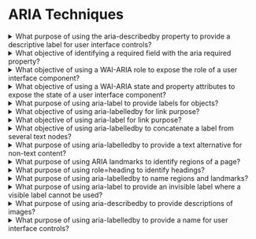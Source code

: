 # ARIA Techniques

<details>
  <summary>What purpose of using the aria-describedby property to provide a descriptive label for user interface controls?</summary>

The purpose of this technique is to demonstrate how to use the WAI-ARIA aria-describedby property to provide programmatically determined, descriptive information about a user interface element. The aria-describedby property may be used to attach descriptive information to one or more elements through the use of an id reference list. The id reference list contains one or more unique element ids.

**Procedure:**

1. Check that there is a user interface control having an aria-describedby attribute that references one or more elements via unique id.
2. Check that the referenced element or elements provide additional information about the user interface control.

[More >>](https://www.w3.org/WAI/WCAG22/Techniques/aria/ARIA1)

</details>

<details>
  <summary>What objective of identifying a required field with the aria required property?</summary>

The objective of this technique is to provide programmatic indication that a form field (which shown through presentation to be required) is mandatory for successful submission of a form.

**Procedure:**

1. Check whether the aria-required attribute is present.
2. Check whether the value of the aria-required attribute is the correct required state of the user interface component.

[More >>](https://www.w3.org/WAI/WCAG22/Techniques/aria/ARIA2)

</details>

<details>
  <summary>What objective of using a WAI-ARIA role to expose the role of a user interface component?</summary>

The objective of this technique is to define the role of an element using the role attribute with one of the non-abstract values defined in the WAI-ARIA Definition of Roles. The WAI-ARIA specification provides an informative description of each role, how it relates to other roles, and the states and properties for each role. When rich internet applications define new user interface widgets, expsing the roles enables users to understand the widget and how to interact with it.

**Procedure:**

1. Check that the value of the role attribute is one of the non-abstract roles from the values defined in the WAI-ARIA specification.
2. Check that the characteristics of the user interface component are described by the role.

[More >>](https://www.w3.org/WAI/WCAG22/Techniques/aria/ARIA4)

</details>

<details>
  <summary>What objective of using a WAI-ARIA state and property attributes to expose the state of a user interface component?</summary>

The objective of this technique is to use WAI-ARIA state and property attributes to expose the state, properties and values of a user interface components so that they can be read and set by assistive technology, and so that assistive technology is notified of changes to these values.

**Procedure:**

1. Check that the required states and properties for the role are present.
2. Check that no WAI-ARIA states or properties that are neither required, supported, nor inherited are present.
3. Check that the state and property values are updated to reflect the current state when the user interface component changes state.

[More >>](https://www.w3.org/WAI/WCAG22/Techniques/aria/ARIA5)

</details>

<details>
  <summary>What purpose of using aria-label to provide labels for objects?</summary>

The purpose of this technique is to provide a label for objects that can be read by assistive technology. The aria-label attribute provides the text label for an object, such as a button. When a screen reader encounters the object, the aria-label text is read so that the user will know what it is.

**Procedure:**

1. Examine wheter the text description accurately labels the object or provides a description of its purpose or provides equivalent information.

[More >>](https://www.w3.org/WAI/WCAG22/Techniques/aria/ARIA6)

</details>

<details>
  <summary>What objective of using aria-labelledby for link purpose?</summary>

With the aria-labelledby attribute, authors can use a visible text element on the page as a lable for a focusable element (a form control or a link). For example, a "read more..." link could be associated with the text of the heading of the preceding section to make the purpose of the link unambiguous.

**Procedure:**

1. Check that each id in the value of the aria labelledby attribute matches an id of a text element used as part of the link purpose.
2. Check that the combined value of the text referenced by the one or more ids in the aria labelledby attribute properly describes the purpose of the link element.

[More >>](https://www.w3.org/WAI/WCAG22/Techniques/aria/ARIA7)

</details>

<details>
  <summary>What objective of using aria-label for link purpose?</summary>

The objective of this technique is to describe the purpose of a link using the aria-label attribute. The aria-label attribute provides a way to place a descriptive text label on an object, such as a link, when there are no elements visible on the page that describe the object.

**Procedure:**

1. Check that the value of the aria-label attribute properly describes the purpose of the link element.

[More >>](https://www.w3.org/WAI/WCAG22/Techniques/aria/ARIA8)

</details>

<details>
  <summary>What objective of using aria-labelledby to concatenate a label from several text nodes?</summary>

The aria-labelledby property can be used to provide a name for all visual objects. Applied to inputs, the aria-labelledby property can be used to provide a name to native inputs as well as non-native elements, such as custom thext inputs constructed with div contenteditable="true".

**Procedure:**

1. Check that ids referenced in aria-labelledby are unique and mathc the ids of the text nodes that together provide teh label.
2. Check that the concatenated content of elements referenced by aria-labelledby is descriptive for the purpose of function of the element labeled.

[More >>](https://www.w3.org/WAI/WCAG22/Techniques/aria/ARIA9)

</details>

<details>
  <summary>What purpose of using aria-labelledby to provide a text alternative for non-text content?</summary>

The purpose of this technique is to provide a short description for an element that can be read by assistive technologies by using the aria-labelledby attribute. The aria-labelledby attribute associates an element with text that is visible elsewhere on the page by using an id reference value that matches the id attribute of the labeling element. Assistive technology such as screen readers use the text of the element identified by the value of the aria-labelledby attribute as the text alternative for the element with the attribute.

**Procedure:**

1. Examine each element where the aria-labelledby attribute is present and the element does not support the alt attribute.
2. Check whetehr the value of the aria-labelledby attribute is the id of an element on the web page.
3. Determine that the text of the element identified by the aria-labelledby attribute accurately labels the element, provides a description of its purpose, or provides equivalent information.

[More >>](https://www.w3.org/WAI/WCAG22/Techniques/aria/ARIA10)

</details>

<details>
  <summary>What purpose of using ARIA landmarks to identify regions of a page?</summary>

The purpose of this technique is to provide programmatic access to sections of a web page. Landmark roles (or "landmarks") programmatically identify sections of a page. Landmarks help assistive technology (AT) users orient themselves to a page and help them navigate easily to various sections of a page.

**Procedure:**

1. Examine each element with a landmark role.
2. Examine wheter the correct element has been used to mark up content. For example: a navigation role has been used to mark up a section with navigation links, or the main role is used to contain the page's main content.
3. If a landmark region needs to have an accessible name to be exposed as a landmark, check to see that there is an accessible name.

[More >>](https://www.w3.org/WAI/WCAG22/Techniques/aria/ARIA11)

</details>

<details>
  <summary>What purpose of using role=heading to identify headings?</summary>

The purpose of this technique is to provide a way for Assistive Technologies (AT) to identify a piece of content as a heading Applying role="heading" to an element causes an AT (like a screen reader) to treat it as though it were a heading. The role="heading" property must be paired with the aria-level property to define the heading level.

**Procedure:**

1. Examine each element with the attribute role="heading".
2. Determine whether the content of the element is appropriate as a heading.
3. Determine wheter the aria-level value is the appropriate hierarchical level.

[More >>](https://www.w3.org/WAI/WCAG22/Techniques/aria/ARIA12)

</details>

<details>
  <summary>What purpose of using aria-labelledby to name regions and landmarks?</summary>

The purpose of this technique is to provide names for regions of a page that can be read by assistive technology. The aria-labelledby attribute provides a way to associate a section of the page marked up as a region or landmarks with text that is on the page that labels it.

**Procedure:**

1. Examine each element with attribute role=region or with a landmark role, where an aria labelledby attribute is also present.
2. Check that the value of the aria labelledby attribute is the id of an element on the page.
3. Check that the text of the element with that id accurately labels the section of the page.

[More >>](https://www.w3.org/WAI/WCAG22/Techniques/aria/ARIA13)

</details>

<details>
  <summary>What purpose of using aria-label to provide an invisible label where a visible label cannot be used?</summary>

In some situations, elements can be given the attribute aria-label to provide an accessible name for situations when there is no visible label due to a chosen design approach or layout but the context and visual appearance of the control make its purpose clear.

In other situations elements can be given the attribute aria-label to provide an accessible name when the native HTML labeling element is not supported by the control - for example, when a div set to contentEditable is used instead of native form elements such as input type="text" or textarea in order to provide a richer text editing experience.

**Procedure:**

1. Check that the value of the aria-label attribute properly describes the purpose of an element where user inptu is required.

[More >>](https://www.w3.org/WAI/WCAG22/Techniques/aria/ARIA14)

</details>

<details>
  <summary>What purpose of using aria-describedby to provide descriptions of images?</summary>

The objective of this technique is to provide descriptions of images when a short text alternative does not adequately convey the function or information provided in the object.

**Procedure:**

1. Examine each image element where a aria-describedby attribute is present.
2. Examine whether the aria-describedby attribute programmatically associates an element with its thext description, via the id attribute on the element where the text to be used as the description is found.
3. Examine whether the combined text equivalent and associated text description accurately describe or provide the equivalent purpose to the object.

[More >>](https://www.w3.org/WAI/WCAG22/Techniques/aria/ARIA16)

</details>

<details>
  <summary>What purpose of using aria-labelledby to provide a name for user interface controls?</summary>

The purpose of this technique is to provide names for user interface controls that can be read by assistive technology. WAI-ARIA provides a way to associate text with a section, drawing, form element, picture, and so on using the aria labelledby. This techniques uses the aria-labelledby attribute to associate a user interface control, such as a form field, with text on the page that labels it.

**Procedure:**

1. Check tat the value of the aria labelledby attribute is the id of an element or a space separated list of ids on the web page.
2. Check that the text of the referenced element or elements accurately labels the user interface control.

[More >>](https://www.w3.org/WAI/WCAG22/Techniques/aria/ARIA15)

</details>
